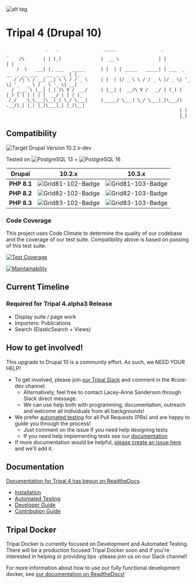 ![alt tag](https://raw.githubusercontent.com/tripal/tripal/7.x-3.x/tripal/theme/images/tripal_logo.png)

# Tripal 4 (Drupal 10)

                   _   _                 _____                 _                                  _
         /\       | | (_)               |  __ \               | |                                | |
        /  \   ___| |_ ___   _____      | |  | | _____   _____| | ___  _ __  _ __ ___   ___ _ __ | |_
       / /\ \ / __| __| \ \ / / _ \     | |  | |/ _ \ \ / / _ \ |/ _ \| '_ \| '_ ` _ \ / _ \ '_ \| __|
      / ____ \ (__| |_| |\ V /  __/     | |__| |  __/\ V /  __/ | (_) | |_) | | | | | |  __/ | | | |_
     /_/    \_\___|\__|_| \_/ \___|     |_____/ \___| \_/ \___|_|\___/| .__/|_| |_| |_|\___|_| |_|\__|
                                                                      | |
                                                                      |_|


## Compatibility

![Target Drupal Version 10.2.x-dev](https://img.shields.io/badge/Target%20Drupal%20Version-10.2.x-informational)

Tested on ![PostgreSQL 13](https://img.shields.io/badge/PostreSQL-13-success) + ![PostgreSQL 16](https://img.shields.io/badge/PostreSQL-16-success)

| Drupal      | 10.2.x              | 10.3.x              |
|-------------|---------------------|---------------------|
| **PHP 8.1** | ![Grid81-102-Badge] | ![Grid81-103-Badge] |
| **PHP 8.2** | ![Grid82-102-Badge] | ![Grid82-103-Badge] |
| **PHP 8.3** | ![Grid83-102-Badge] | ![Grid83-103-Badge] |

[Grid81-102-Badge]: https://github.com/tripal/tripal/actions/workflows/MAIN-phpunit-php8.1_D10_2x.yml/badge.svg
[Grid81-103-Badge]: https://github.com/tripal/tripal/actions/workflows/MAIN-phpunit-php8.1_D10_3x.yml/badge.svg

[Grid82-102-Badge]: https://github.com/tripal/tripal/actions/workflows/MAIN-phpunit-php8.2_D10_2x.yml/badge.svg
[Grid82-103-Badge]: https://github.com/tripal/tripal/actions/workflows/MAIN-phpunit-php8.2_D10_3x.yml/badge.svg

[Grid83-102-Badge]: https://github.com/tripal/tripal/actions/workflows/MAIN-phpunit-php8.3_D10_2x.yml/badge.svg
[Grid83-103-Badge]: https://github.com/tripal/tripal/actions/workflows/MAIN-phpunit-php8.3_D10_3x.yml/badge.svg

### Code Coverage

This project uses Code Climate to determine the quality of our codebase and the coverage of our test suite. Compatibility above is based on passing of this test suite.

[![Test Coverage](https://api.codeclimate.com/v1/badges/994fcd39a0eef9cff742/test_coverage)](https://codeclimate.com/github/tripal/tripal/test_coverage)

[![Maintainability](https://api.codeclimate.com/v1/badges/994fcd39a0eef9cff742/maintainability)](https://codeclimate.com/github/tripal/tripal/maintainability)

## Current Timeline

### Required for Tripal 4.alpha3 Release

- Display suite / page work
- Importers: Publications
- Search (ElasticSearch + Views)

## How to get involved!

This upgrade to Drupal 10 is a community effort. As such, we NEED YOUR HELP!

  - To get involved, please join [our Tripal Slack](http://tripal.info/join/slack) and comment in the #core-dev channel.
    - Alternatively, feel free to contact Lacey-Anne Sanderson through Slack direct message.
    - We can use help both with programming, documentation, outreach and welcome all individuals from all backgrounds!
  - We prefer [automated testing](https://tripaldoc.readthedocs.io/en/latest/dev_guide/testing.html) for all Pull Requests (PRs) and are happy to guide you through the process!
    - Just comment on the issue if you need help designing tests
    - If you need help implementing tests see our [documentation](https://tripaldoc.readthedocs.io/en/latest/dev_guide/testing.html)
  - If more documentation would be helpful, [please create an issue here](https://github.com/tripal/tripal_doc/issues) and we'll add it.

## Documentation

[Documentation for Tripal 4 has begun on ReadtheDocs](https://tripaldoc.readthedocs.io/en/latest/dev_guide.html).

  - [Installation](https://tripaldoc.readthedocs.io/en/latest/install.html)
  - [Automated Testing](https://tripaldoc.readthedocs.io/en/latest/dev_guide/testing.html)
  - [Developer Guide](https://tripaldoc.readthedocs.io/en/latest/dev_guide.html)
  - [Contribution Guide](https://tripaldoc.readthedocs.io/en/latest/contributing.html)

## Tripal Docker

Tripal Docker is currently focused on Development and Automated Testing. There will be a production focused Tripal Docker soon and if you're interested in helping or providing tips -please join us on our Slack channel!

For more information about how to use our fully functional development docker, see [our documentation on ReadtheDocs!](https://tripaldoc.readthedocs.io/en/latest/install/docker.html)
